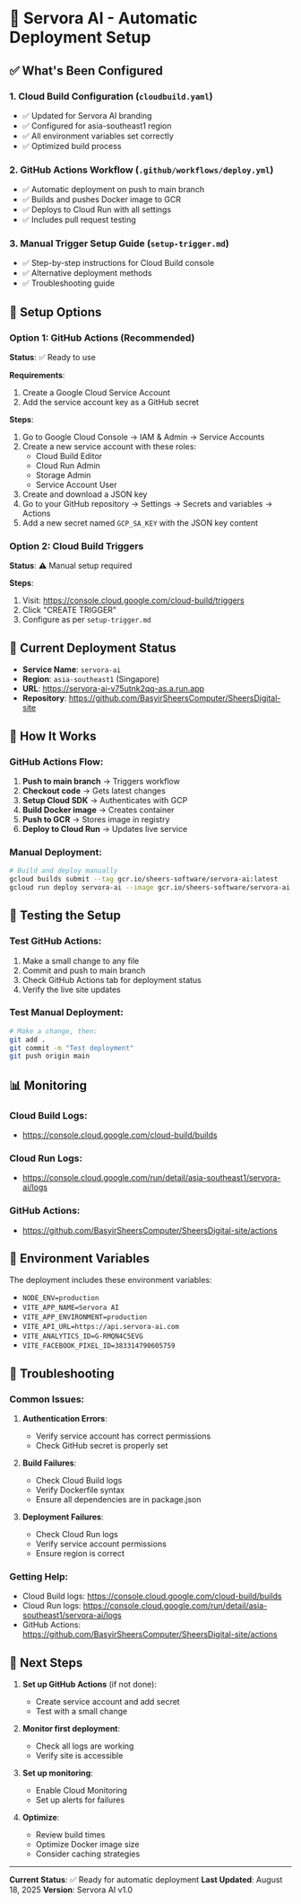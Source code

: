 # 🚀 Servora AI - Automatic Deployment Setup

## ✅ What's Been Configured

### 1. **Cloud Build Configuration** (`cloudbuild.yaml`)
- ✅ Updated for Servora AI branding
- ✅ Configured for asia-southeast1 region
- ✅ All environment variables set correctly
- ✅ Optimized build process

### 2. **GitHub Actions Workflow** (`.github/workflows/deploy.yml`)
- ✅ Automatic deployment on push to main branch
- ✅ Builds and pushes Docker image to GCR
- ✅ Deploys to Cloud Run with all settings
- ✅ Includes pull request testing

### 3. **Manual Trigger Setup Guide** (`setup-trigger.md`)
- ✅ Step-by-step instructions for Cloud Build console
- ✅ Alternative deployment methods
- ✅ Troubleshooting guide

## 🔧 Setup Options

### Option 1: GitHub Actions (Recommended)
**Status**: ✅ Ready to use

**Requirements**:
1. Create a Google Cloud Service Account
2. Add the service account key as a GitHub secret

**Steps**:
1. Go to Google Cloud Console → IAM & Admin → Service Accounts
2. Create a new service account with these roles:
   - Cloud Build Editor
   - Cloud Run Admin
   - Storage Admin
   - Service Account User
3. Create and download a JSON key
4. Go to your GitHub repository → Settings → Secrets and variables → Actions
5. Add a new secret named `GCP_SA_KEY` with the JSON key content

### Option 2: Cloud Build Triggers
**Status**: ⚠️ Manual setup required

**Steps**:
1. Visit: https://console.cloud.google.com/cloud-build/triggers
2. Click "CREATE TRIGGER"
3. Configure as per `setup-trigger.md`

## 🎯 Current Deployment Status

- **Service Name**: `servora-ai`
- **Region**: `asia-southeast1` (Singapore)
- **URL**: https://servora-ai-v75utnk2qq-as.a.run.app
- **Repository**: https://github.com/BasyirSheersComputer/SheersDigital-site

## 🔄 How It Works

### GitHub Actions Flow:
1. **Push to main branch** → Triggers workflow
2. **Checkout code** → Gets latest changes
3. **Setup Cloud SDK** → Authenticates with GCP
4. **Build Docker image** → Creates container
5. **Push to GCR** → Stores image in registry
6. **Deploy to Cloud Run** → Updates live service

### Manual Deployment:
```bash
# Build and deploy manually
gcloud builds submit --tag gcr.io/sheers-software/servora-ai:latest
gcloud run deploy servora-ai --image gcr.io/sheers-software/servora-ai:latest --region asia-southeast1 --platform managed --allow-unauthenticated
```

## 🧪 Testing the Setup

### Test GitHub Actions:
1. Make a small change to any file
2. Commit and push to main branch
3. Check GitHub Actions tab for deployment status
4. Verify the live site updates

### Test Manual Deployment:
```bash
# Make a change, then:
git add .
git commit -m "Test deployment"
git push origin main
```

## 📊 Monitoring

### Cloud Build Logs:
- https://console.cloud.google.com/cloud-build/builds

### Cloud Run Logs:
- https://console.cloud.google.com/run/detail/asia-southeast1/servora-ai/logs

### GitHub Actions:
- https://github.com/BasyirSheersComputer/SheersDigital-site/actions

## 🔧 Environment Variables

The deployment includes these environment variables:
- `NODE_ENV=production`
- `VITE_APP_NAME=Servora AI`
- `VITE_APP_ENVIRONMENT=production`
- `VITE_API_URL=https://api.servora-ai.com`
- `VITE_ANALYTICS_ID=G-RMQN4C5EVG`
- `VITE_FACEBOOK_PIXEL_ID=383314790605759`

## 🚨 Troubleshooting

### Common Issues:

1. **Authentication Errors**:
   - Verify service account has correct permissions
   - Check GitHub secret is properly set

2. **Build Failures**:
   - Check Cloud Build logs
   - Verify Dockerfile syntax
   - Ensure all dependencies are in package.json

3. **Deployment Failures**:
   - Check Cloud Run logs
   - Verify service account permissions
   - Ensure region is correct

### Getting Help:
- Cloud Build logs: https://console.cloud.google.com/cloud-build/builds
- Cloud Run logs: https://console.cloud.google.com/run/detail/asia-southeast1/servora-ai/logs
- GitHub Actions: https://github.com/BasyirSheersComputer/SheersDigital-site/actions

## 🎉 Next Steps

1. **Set up GitHub Actions** (if not done):
   - Create service account and add secret
   - Test with a small change

2. **Monitor first deployment**:
   - Check all logs are working
   - Verify site is accessible

3. **Set up monitoring**:
   - Enable Cloud Monitoring
   - Set up alerts for failures

4. **Optimize**:
   - Review build times
   - Optimize Docker image size
   - Consider caching strategies

---

**Current Status**: ✅ Ready for automatic deployment
**Last Updated**: August 18, 2025
**Version**: Servora AI v1.0
